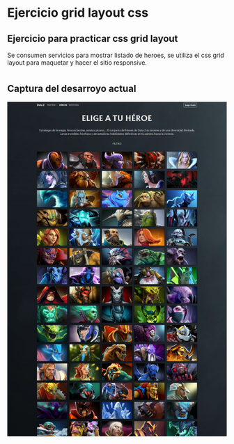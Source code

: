 # Ejercicio grid layout css

## Ejercicio para practicar css grid layout

Se consumen servicios para mostrar listado de heroes,
se utiliza el css grid layout para maquetar y hacer el sitio responsive.

#

## Captura del desarroyo actual

![plot](./img/captura-dev.png)
